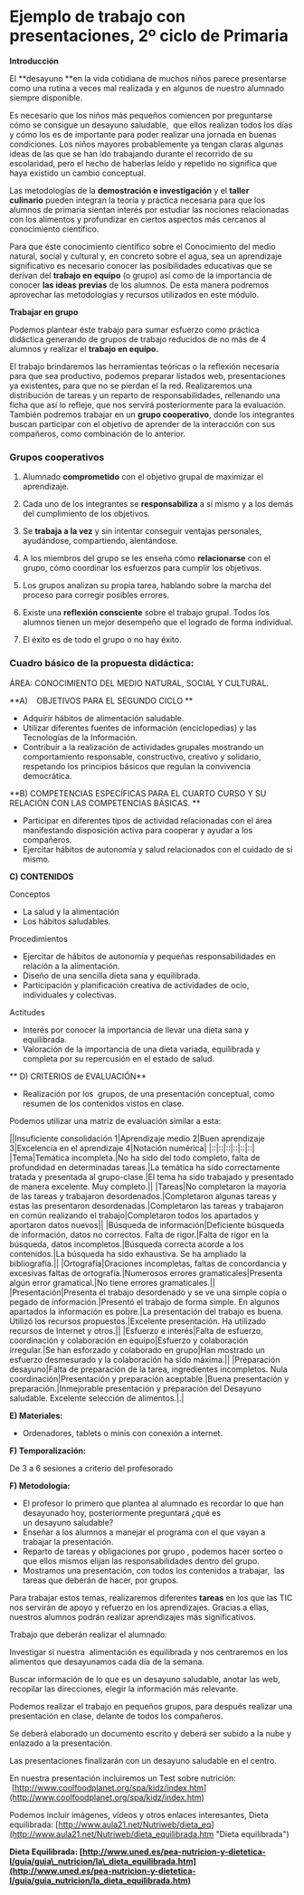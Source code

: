 # Ejemplo de trabajo con presentaciones, 2º ciclo de Primaria

**Introducción**

El **desayuno **en la vida cotidiana de muchos niños parece presentarse como una rutina a veces mal realizada y en algunos de nuestro alumnado siempre disponible.

Es necesario que los niños más pequeños comiencen por preguntarse cómo se consigue un desayuno saludable,  que ellos realizan todos los días y cómo los es de importante para poder realizar una jornada en buenas condiciones. Los niños mayores probablemente ya tengan claras algunas ideas de las que se han ido trabajando durante el recorrido de su escolaridad, pero el hecho de haberlas leído y repetido no significa que haya existido un cambio conceptual.

Las metodologías de la **demostración e investigación** y el **taller culinario** pueden integran la teoría y práctica necesaria para que los alumnos de primaria sientan interés por estudiar las nociones relacionadas con los alimentos y profundizar en ciertos aspectos más cercanos al conocimiento científico.

Para que éste conocimiento científico sobre el Conocimiento del medio natural, social y cultural y, en concreto sobre el agua, sea un aprendizaje significativo es necesario conocer las posibilidades educativas que se derivan del **trabajo en equipo** (o grupo) así como de la importancia de conocer **las ideas previas** de los alumnos. De esta manera podremos aprovechar las metodologías y recursos utilizados en este módulo.

**Trabajar en grupo**

Podemos plantear éste trabajo para sumar esfuerzo como práctica didáctica generando de grupos de trabajo reducidos de no más de 4 alumnos y realizar el **trabajo en equipo.**

El trabajo brindaremos las herramientas teóricas o la reflexión necesaria para que sea productivo, podemos preparar listados web, presentaciones ya existentes, para que no se pierdan el la red. Realizaremos una distribución de tareas y un reparto de responsabilidades, rellenando una ficha que así lo refleje, que nos servirá posteriormente para la evaluación. También podremos trabajar en un **grupo cooperativo**, donde los integrantes buscan participar con el objetivo de aprender de la interacción con sus compañeros, como combinación de lo anterior.

### Grupos cooperativos

1.  Alumnado **comprometido** con el objetivo grupal de maximizar el aprendizaje.
    
2.  Cada uno de los integrantes se **responsabiliza** a sí mismo y a los demás del cumplimiento de los objetivos.
    
3.  Se **trabaja a la vez** y sin intentar conseguir ventajas personales, ayudándose, compartiendo, alentándose.
    
4.  A los miembros del grupo se les enseña cómo **relacionarse** con el grupo, cómo coordinar los esfuerzos para cumplir los objetivos.
    
5.  Los grupos analizan su propia tarea, hablando sobre la marcha del proceso para corregir posibles errores.
    
6.  Existe una **reflexión consciente** sobre el trabajo grupal. Todos los alumnos tienen un mejor desempeño que el logrado de forma individual.
    
7.  El éxito es de todo el grupo o no hay éxito.


### Cuadro básico de la propuesta didáctica: 

ÁREA: CONOCIMIENTO DEL MEDIO NATURAL, SOCIAL Y CULTURAL.

**A)    OBJETIVOS PARA EL SEGUNDO CICLO **

*   Adquirir hábitos de alimentación saludable.
*   Utilizar diferentes fuentes de información (enciclopedias) y las Tecnologías de la Información.
*   Contribuir a la realización de actividades grupales mostrando un comportamiento responsable, constructivo, creativo y solidario, respetando los principios básicos que regulan la convivencia democrática.

**B) COMPETENCIAS ESPECÍFICAS PARA EL CUARTO CURSO Y SU RELACIÓN CON LAS COMPETENCIAS BÁSICAS. **

*   Participar en diferentes tipos de actividad relacionadas con el área manifestando disposición activa para cooperar y ayudar a los compañeros.
*   Ejercitar hábitos de autonomía y salud relacionados con el cuidado de sí mismo.

**C) CONTENIDOS**

Conceptos

*   La salud y la alimentación
*   Los hábitos saludables.

Procedimientos

*   Ejercitar de hábitos de autonomía y pequeñas responsabilidades en relación a la alimentación.
*   Diseño de una sencilla dieta sana y equilibrada.
*   Participación y planificación creativa de actividades de ocio, individuales y colectivas.

Actitudes

*   Interés por conocer la importancia de llevar una dieta sana y equilibrada.
*   Valoración de la importancia de una dieta variada, equilibrada y completa por su repercusión en el estado de salud.

** D) CRITERIOS de EVALUACIÓN**

*   Realización por los  grupos, de una presentación conceptual, como resumen de los contenidos vistos en clase.

Podemos utilizar una matriz de evaluación similar a esta:

||Insuficiente consolidación 1|Aprendizaje medio 2|Buen aprendizaje 3|Excelencia en el aprendizaje 4|Notación numérica|
|::|::|::|::|::|::|
|Tema|Temática incompleta.|No ha sido del todo completo, falta de profundidad en determinadas tareas.|La temática ha sido correctamente tratada y presentada al grupo-clase.|El tema ha sido trabajado y presentado de manera excelente. Muy completo.||
|Tareas|No completaron la mayoría de las tareas y trabajaron desordenados.|Completaron algunas tareas y estas las presentaron desordenadas.|Completaron las tareas y trabajaron en común realizando el trabajo|Completaron todos los apartados y aportaron datos nuevos||
|Búsqueda de información|Deficiente búsqueda de información, datos no correctos. Falta de rigor.|Falta de rigor en la búsqueda, datos incompletos.|Búsqueda correcta acorde a los contenidos.|La búsqueda ha sido exhaustiva. Se ha ampliado la bibliografía.||
|Ortografía|Oraciones incompletas, faltas de concordancia y excesivas faltas de ortografía.|Numerosos errores gramaticales|Presenta algún error gramatical.|No tiene errores gramaticales.||
|Presentación|Presenta el trabajo desordenado y se ve una simple copia o pegado de información.|Presentó el trabajo de forma simple. En algunos apartados la información es pobre.|La presentación del trabajo es buena. Utilizó los recursos propuestos.|Excelente presentación. Ha utilizado recursos de Internet y otros.||
|Esfuerzo e interés|Falta de esfuerzo, coordinación y colaboración en equipo|Esfuerzo y colaboración irregular.|Se han esforzado y colaborado en grupo|Han mostrado un esfuerzo desmesurado y la colaboración ha sido máxima.||
|Preparación desayuno|Falta de preparación de la tarea, ingredientes incompletos. Nula coordinación|Presentación y preparación aceptable.|Buena presentación y preparación.|Inmejorable presentación y preparación del Desayuno saludable. Excelente selección de alimentos.|.|



**E) Materiales:**

*   Ordenadores, tablets o minis con conexión a internet.

**F) Temporalización:**

De 3 a 6 sesiones a criterio del profesorado

**F) Metodología:**

*   El profesor lo primero que plantea al alumnado es recordar lo que han desayunado hoy, posteriormente preguntará ¿qué es un desayuno saludable? 
*   Enseñar a los alumnos a manejar el programa con el que vayan a trabajar la presentación.
*   Reparto de tareas y obligaciones por grupo , podemos hacer sorteo o que ellos mismos elijan las responsabilidades dentro del grupo.
*   Mostramos una presentación, con todos los contenidos a trabajar,  las tareas que deberán de hacer, por grupos.

Para trabajar estos temas, realizaremos diferentes **tareas** en los que las TIC nos servirán de apoyo y refuerzo en los aprendizajes. Gracias a ellas, nuestros alumnos podrán realizar aprendizajes más significativos.

Trabajo que deberán realizar el alumnado:

Investigar si nuestra  alimentación es equilibrada y nos centraremos en los alimentos que desayunamos cada día de la semana.

Buscar información de lo que es un desayuno saludable, anotar las web, recopilar las direcciones, elegir la información más relevante.

Podemos realizar el trabajo en pequeños grupos, para después realizar una presentación en clase, delante de todos los compañeros.

Se deberá elaborado un documento escrito y deberá ser subido a la nube y enlazado a la presentación.

Las presentaciones finalizarán con un desayuno saludable en el centro.

En nuestra presentación incluiremos un Test sobre nutrición:  [http://www.coolfoodplanet.org/spa/kidz/index.htm](http://www.coolfoodplanet.org/spa/kidz/index.htm)

Podemos incluir imágenes, vídeos y otros enlaces interesantes, Dieta equilibrada: [http://www.aula21.net/Nutriweb/dieta_eq](http://www.aula21.net/Nutriweb/dieta_equilibrada.htm "Dieta equilibrada")

**Dieta Equilibrada: [http://www.uned.es/pea-nutricion-y-dietetica-I/guia/guia\_nutricion/la\_dieta_equilibrada.htm](http://www.uned.es/pea-nutricion-y-dietetica-I/guia/guia_nutricion/la_dieta_equilibrada.htm)**

